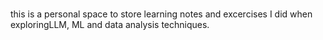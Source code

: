 # 
this is a personal space to store learning notes and excercises I did when exploringLLM, ML and data analysis techniques.


